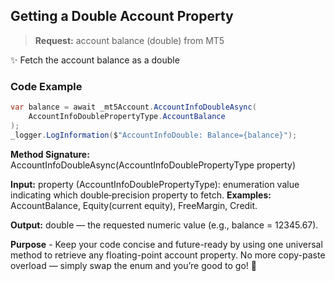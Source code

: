 ## Getting a Double Account Property

> **Request:** account balance (double) from MT5

✨ Fetch the account balance as a double

### Code Example

```csharp
var balance = await _mt5Account.AccountInfoDoubleAsync(
    AccountInfoDoublePropertyType.AccountBalance
);
_logger.LogInformation($"AccountInfoDouble: Balance={balance}");
```

**Method Signature:** AccountInfoDoubleAsync(AccountInfoDoublePropertyType property)

**Input:** property (AccountInfoDoublePropertyType): enumeration value indicating which double‐precision property to fetch.
**Examples:** AccountBalance, Equity(current equity), FreeMargin, Credit.

**Output:** double — the requested numeric value (e.g., balance = 12345.67).

**Purpose** - Keep your code concise and future-ready by using one universal method to retrieve any floating-point account property. No more copy-paste overload — simply swap the enum and you’re good to go! 🚀
